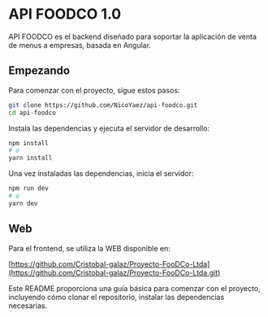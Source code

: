 # API FOODCO 1.0

API FOODCO es el backend diseñado para soportar la aplicación de venta de menus a empresas, basada en Angular.

## Empezando

Para comenzar con el proyecto, sigue estos pasos:

```bash
git clone https://github.com/NicoYaez/api-foodco.git
cd api-foodco
```

Instala las dependencias y ejecuta el servidor de desarrollo:

```bash
npm install
# o
yarn install
```

Una vez instaladas las dependencias, inicia el servidor:

```bash
npm run dev
# o
yarn dev
```

## Web

Para el frontend, se utiliza la WEB disponible en:

[https://github.com/Cristobal-galaz/Proyecto-FooDCo-Ltda](https://github.com/Cristobal-galaz/Proyecto-FooDCo-Ltda.git)

Este README proporciona una guía básica para comenzar con el proyecto, incluyendo cómo clonar el repositorio, instalar las dependencias necesarias.
